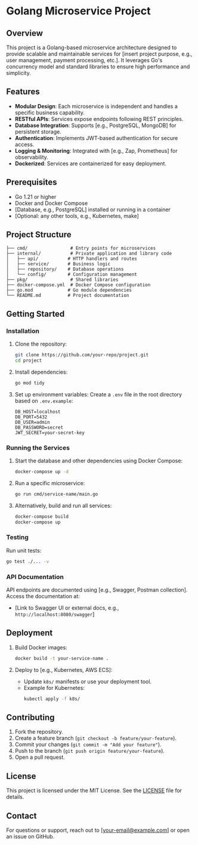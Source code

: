 # Golang Microservice Project

## Overview
This project is a Golang-based microservice architecture designed to provide scalable and maintainable services for [insert project purpose, e.g., user management, payment processing, etc.]. It leverages Go's concurrency model and standard libraries to ensure high performance and simplicity.

## Features
- **Modular Design**: Each microservice is independent and handles a specific business capability.
- **RESTful APIs**: Services expose endpoints following REST principles.
- **Database Integration**: Supports [e.g., PostgreSQL, MongoDB] for persistent storage.
- **Authentication**: Implements JWT-based authentication for secure access.
- **Logging & Monitoring**: Integrated with [e.g., Zap, Prometheus] for observability.
- **Dockerized**: Services are containerized for easy deployment.

## Prerequisites
- Go 1.21 or higher
- Docker and Docker Compose
- [Database, e.g., PostgreSQL] installed or running in a container
- [Optional: any other tools, e.g., Kubernetes, make]

## Project Structure
```
├── cmd/                # Entry points for microservices
├── internal/           # Private application and library code
│   ├── api/           # HTTP handlers and routes
│   ├── service/       # Business logic
│   ├── repository/    # Database operations
│   └── config/        # Configuration management
├── pkg/                # Shared libraries
├── docker-compose.yml  # Docker Compose configuration
├── go.mod             # Go module dependencies
└── README.md          # Project documentation
```

## Getting Started

### Installation
1. Clone the repository:
   ```bash
   git clone https://github.com/your-repo/project.git
   cd project
   ```

2. Install dependencies:
   ```bash
   go mod tidy
   ```

3. Set up environment variables:
   Create a `.env` file in the root directory based on `.env.example`:
   ```env
   DB_HOST=localhost
   DB_PORT=5432
   DB_USER=admin
   DB_PASSWORD=secret
   JWT_SECRET=your-secret-key
   ```

### Running the Services
1. Start the database and other dependencies using Docker Compose:
   ```bash
   docker-compose up -d
   ```

2. Run a specific microservice:
   ```bash
   go run cmd/service-name/main.go
   ```

3. Alternatively, build and run all services:
   ```bash
   docker-compose build
   docker-compose up
   ```

### Testing
Run unit tests:
```bash
go test ./... -v
```

### API Documentation
API endpoints are documented using [e.g., Swagger, Postman collection]. Access the documentation at:
- [Link to Swagger UI or external docs, e.g., `http://localhost:8080/swagger`]

## Deployment
1. Build Docker images:
   ```bash
   docker build -t your-service-name .
   ```

2. Deploy to [e.g., Kubernetes, AWS ECS]:
   - Update `k8s/` manifests or use your deployment tool.
   - Example for Kubernetes:
     ```bash
     kubectl apply -f k8s/
     ```

## Contributing
1. Fork the repository.
2. Create a feature branch (`git checkout -b feature/your-feature`).
3. Commit your changes (`git commit -m "Add your feature"`).
4. Push to the branch (`git push origin feature/your-feature`).
5. Open a pull request.

## License
This project is licensed under the MIT License. See the [LICENSE](LICENSE) file for details.

## Contact
For questions or support, reach out to [your-email@example.com] or open an issue on GitHub.